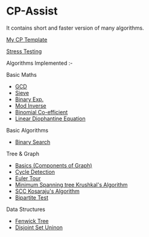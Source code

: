 # CP-Assist
It contains short and faster version of many algorithms.

[My CP Template](https://github.com/smit-mist/CP-Assist/blob/main/template.cpp)

[Stress Testing](https://github.com/smit-mist/CP-Assist/blob/main/stress_test.cpp)

Algorithms Implemented :-

Basic Maths
- [GCD](https://github.com/smit-mist/CP-Assist/blob/main/math/basic_math.cpp)
- [Sieve](https://github.com/smit-mist/CP-Assist/blob/main/math/basic_math.cpp)
- [Binary Exp.](https://github.com/smit-mist/CP-Assist/blob/main/math/basic_math.cpp)
- [Mod Inverse](https://github.com/smit-mist/CP-Assist/blob/main/math/basic_math.cpp)
- [Binomial Co-efficient](https://github.com/smit-mist/CP-Assist/blob/main/math/basic_math.cpp)
- [Linear Diophantine Equation](https://github.com/smit-mist/CP-Assist/blob/main/math/basic_math.cpp)

Basic Algorithms
- [Binary Search](https://github.com/smit-mist/CP-Assist/blob/main/basic_algorithms/binary_search.cpp)

Tree & Graph
- [Basics (Components of Graph)](https://github.com/smit-mist/CP-Assist/blob/main/tree_graph/basic.cpp)
- [Cycle Detection](https://github.com/smit-mist/CP-Assist/blob/main/tree_graph/cycles_in_graph.cpp)
- [Euler Tour](https://github.com/smit-mist/CP-Assist/blob/main/tree_graph/euler_tour.cpp)
- [Minimum Spanning tree Krushkal's Algorithm](https://github.com/smit-mist/CP-Assist/blob/main/tree_graph/mst_krushkal.cpp)
- [SCC Kosaraju's Algorithm](https://github.com/smit-mist/CP-Assist/blob/main/tree_graph/scc_kosaraju's_algorithm.cpp)
- [Bipartite Test](https://github.com/smit-mist/CP-Assist/blob/main/tree_graph/bipartite_test.cpp)

Data Structures
- [Fenwick Tree](https://github.com/smit-mist/CP-Assist/blob/main/range_queries/fenwick_aka_bst.cpp)
- [Disjoint Set Uninon](https://github.com/smit-mist/CP-Assist/blob/main/tree_graph/mst_krushkal.cpp)
